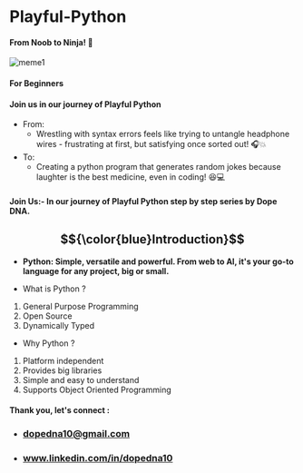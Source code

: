 # Playful-Python
#### From Noob to Ninja! 🎯
![meme1](https://github.com/dopeDNA/Playful-Python/assets/169386428/a0ed37d5-f099-4e31-936c-97611195cfa8)
#### For Beginners
#### Join us in our journey of Playful Python
- From:
    - Wrestling with syntax errors
feels like trying to untangle
headphone wires - frustrating
at first, but satisfying once
sorted out! 🎧💥
- To:
   - Creating a python program that
generates random jokes because laughter is the best medicine,
even in coding! 😆💻
#### Join Us:- In our journey of Playful Python step by step series by Dope DNA.  


## $${\color{blue}Introduction}$$
* **Python: Simple, versatile and powerful. From web to AI, it's your go-to language for any project, big or small.**

* What is Python ?
1. General Purpose Programming
2. Open Source
3. Dynamically Typed

* Why Python ?
1. Platform independent
2. Provides big libraries
3. Simple and easy to understand
4. Supports Object Oriented Programming

#### Thank you, let's connect :
   - ### dopedna10@gmail.com
   - ### www.linkedin.com/in/dopedna10
